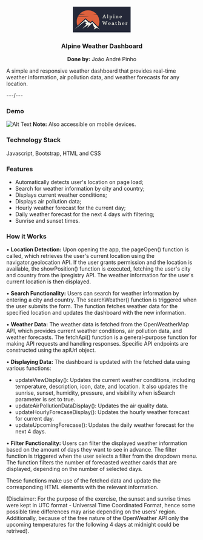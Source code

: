 <p align="center">
  <img src="assets/images/logo_w_background.png?raw=true" alt="Alpine Weather logo" width="30%">
</p>

<h3 align="center">Alpine Weather Dashboard</h3>

<p align="center"><b>Done by:</b> João André Pinho</p>

A simple and responsive weather dashboard that provides real-time weather information, air pollution data, and weather forecasts for any location.

---/---
### Demo

![Alt Text](/assets/images/AlpineWeather_demo.gif)
**Note:** Also accessible on mobile devices.

### Technology Stack

Javascript, Bootstrap, HTML and CSS

### Features
- Automatically detects user's location on page load;
- Search for weather information by city and country;
- Displays current weather conditions;
- Displays air pollution data;
- Hourly weather forecast for the current day;
- Daily weather forecast for the next 4 days with filtering;
- Sunrise and sunset times.

### How it Works

• **Location Detection:**
Upon opening the app, the pageOpen() function is called, which retrieves the user's current location using the navigator.geolocation API. If the user grants permission and the location is available, the showPosition() function is executed, fetching the user's city and country from the ipregistry API. The weather information for the user's current location is then displayed.

• **Search Functionality:**
Users can search for weather information by entering a city and country. The searchWeather() function is triggered when the user submits the form. The function fetches weather data for the specified location and updates the dashboard with the new information.

• **Weather Data:**
The weather data is fetched from the OpenWeatherMap API, which provides current weather conditions, air pollution data, and weather forecasts. The fetchApi() function is a general-purpose function for making API requests and handling responses. Specific API endpoints are constructed using the apiUrl object.

• **Displaying Data:**
The dashboard is updated with the fetched data using various functions:

  - updateViewDisplay(): Updates the current weather conditions, including temperature, description, icon, date, and location. It also updates the sunrise, sunset, humidity, pressure, and visibility when isSearch parameter is set to true.
  - updateAirPollutionDataDisplay(): Updates the air quality data.
  - updateHourlyForecaseDisplay(): Updates the hourly weather forecast for current day.
  - updateUpcomingForecase(): Updates the daily weather forecast for the next 4 days.

• **Filter Functionality:**
Users can filter the displayed weather information based on the amount of days they want to see in advance. The filter function is triggered when the user selects a filter from the dropdown menu. The function filters the number of forecasted weather cards that are displayed, depending on the number of selected days.

These functions make use of the fetched data and update the corresponding HTML elements with the relevant information.


(Disclaimer: For the purpose of the exercise, the sunset and sunrise times were kept in UTC format - Universal Time Coordinated Format, hence some possible time differences may arise depending on the users' region. Additionally, because of the free nature of the OpenWeather API only the upcoming temperatures for the following 4 days at midnight could be retrived).
